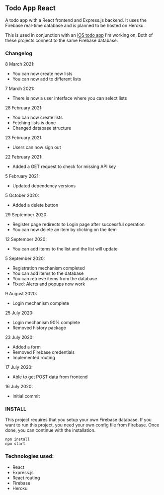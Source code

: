 ## Todo App React

A todo app with a React frontend and Express.js backend. It uses the Firebase real-time database and is planned to be hosted on Heroku. 

This is used in conjunction with an [iOS todo app](https://github.com/muhdmirzamz/TodoApp) I'm working on. Both of these projects connect to the same Firebase database.



### Changelog

8 March 2021:
- You can now create new lists
- You can now add to different lists

7 March 2021:
- There is now a user interface where you can select lists

28 February 2021:
- You can now create lists
- Fetching lists is done
- Changed database structure

23 February 2021:
- Users can now sign out

22 February 2021:
- Added a GET request to check for missing API key

5 February 2021:
- Updated dependency versions

5 October 2020:
- Added a delete button

29 September 2020:
- Register page redirects to Login page after successful operation
- You can now delete an item by clicking on the item

12 September 2020:
- You can add items to the list and the list will update

5 September 2020:
- Registration mechanism completed
- You can add items to the database
- You can retrieve items from the database
- Fixed: Alerts and popups now work

9 August 2020:
- Login mechanism complete

25 July 2020:
- Login mechanism 90% complete
- Removed history package

23 July 2020:
- Added a form
- Removed Firebase credentials
- Implemented routing

17 July 2020:
- Able to get POST data from frontend

16 July 2020:
- Initial commit

### INSTALL
This project requires that you setup your own Firebase database. If you want to run this project, you need your own config file from Firebase. Once done, you can continue with the installation.

`npm install`  
`npm start`


### Technologies used:
- React
- Express.js
- React routing
- Firebase
- Heroku
